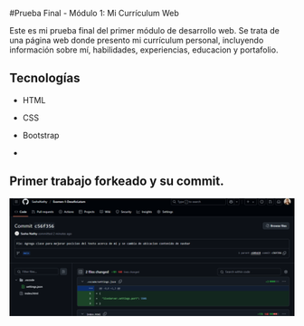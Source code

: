 #Prueba Final - Módulo 1: Mi Currículum Web

Este es mi prueba final del primer módulo de desarrollo web. Se trata de una página web donde presento mi currículum personal, incluyendo información sobre mí, habilidades, experiencias, educacion y portafolio.

## Tecnologías
- HTML
- CSS
- Bootstrap

- 
## Primer trabajo forkeado y su commit.

![Primer commit de Cv Matias](./assets/imgs/commit-1.png)
